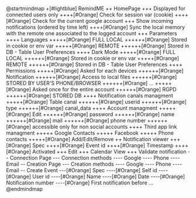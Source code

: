 @startmindmap
+[#lightblue] RemindME
++ HomePage
+++ Displayed for connected users only
++++[#Orange] Check for session var (cookie)
++++[#Orange] Check for the current google account
+++ Show incoming notifications (ordered by time left)
++++[#Orange] Sync the local memory with the remote one associated to the logged account
+++ Parameters
++++ Languages
+++++[#Orange] FULL LOCAL
++++++[#Orange] Stored in cookie or env var
+++++[#Orange] REMOTE
++++++[#Orange] Stored in DB - Table User Preferences
++++ Dark Mode
+++++[#Orange] FULL LOCAL
++++++[#Orange] Stored in cookie or env var
+++++[#Orange] REMOTE
++++++[#Orange] Stored in DB - Table User Preferences
++++ Permissions
+++++[#Orange] Asked for each devices
++++++[#Orange] Notification
++++++[#Orange] Access to local files
++++++[#Orange] STORED BY USER'S PHONE/BROWSER
++++++[#Orange] ...
+++++[#Orange] Asked once for the entire account
++++++[#Orange] RGPD
++++++[#Orange] STORED DB
++++ Notification canals managment
+++++[#Orange] Table canal
++++++[#Orange] userid
++++++[#Orange] type
++++++[#Orange] canal_data
++++ Account managment
+++++[#Orange] Edit
++++++[#Orange] password
++++++[#Orange] name
++++++[#Orange] mail
++++++[#Orange] phone number
++++++[#Orange] accessible only for non social accounts
++++ Third app link managment
+++++ Google Contacts
+++++ Facebook
+++++ Phone contacts
+++++[#Orange] Add/Edit/Remove
++ Notification viewer
+++[#Orange] Spec
++++[#Orange] Event id
++++[#Orange] Timestamp
++++[#Orange] Activated
+++ Edit
+++ Calendar View
+++ Validate notification
-- Connection Page
--- Connection methods
---- Google
---- Phone
---- Email
-- Creation Page
--- Creation methods
---- Google
---- Phone
---- Email
-- Create Event
---[#Orange] Spec
----[#Orange] Self id
----[#Orange] User id
----[#Orange] Name
----[#Orange] Date
----[#Orange] Notification number
----[#Orange] First notification before ...
@endmindmap
